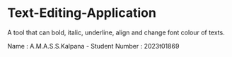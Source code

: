 # Text-Editing-Application
A tool that can bold, italic, underline, align and change font colour of texts.

Name : A.M.A.S.S.Kalpana -
Student Number : 2023t01869

